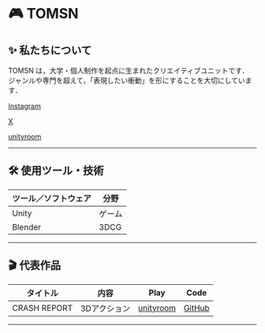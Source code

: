 # 🎮 TOMSN

## ✨ 私たちについて

TOMSN は，大学・個人制作を起点に生まれたクリエイティブユニットです．  
ジャンルや専門を超えて，「表現したい衝動」を形にすることを大切にしています．

 [Instagram](https://www.instagram.com/tomsn_works/)

 [X](https://x.com/tomsn_works)

 [unityroom](https://unityroom.com/users/tomsn)
 
---

## 🛠 使用ツール・技術

| ツール／ソフトウェア       | 分野                     |
|--------------------------|--------------------------|
| Unity       | ゲーム  |
| Blender     | 3DCG   |

---

## 🎬 代表作品

| タイトル               | 内容                   | Play | Code |
|------------------------|------------------------|-------|----|
| CRASH REPORT         |  3Dアクション  | [unityroom](https://unityroom.com/games/crash_report) | [GitHub](https://github.com/TOMSNtomsn/CRASH-REPORT) 

---
